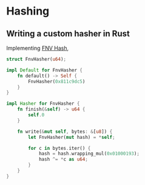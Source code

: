 # Hashing

## Writing a custom hasher in Rust

Implementing [FNV Hash](http://www.isthe.com/chongo/tech/comp/fnv/index.html),

```rust
struct FnvHasher(u64);

impl Default for FnvHasher {
    fn default() -> Self {
        FnvHasher(0x811c9dc5)
    }
}

impl Hasher for FnvHasher {
    fn finish(&self) -> u64 {
        self.0
    }

    fn write(&mut self, bytes: &[u8]) {
        let FnvHasher(mut hash) = *self;

        for c in bytes.iter() {
            hash = hash.wrapping_mul(0x01000193);
            hash ^= *c as u64;
        }
    }
}
```

